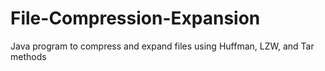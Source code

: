 # File-Compression-Expansion
Java program to compress and expand files using Huffman, LZW, and Tar methods
